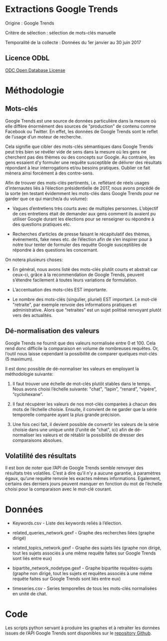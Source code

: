 # Extractions Google Trends

Origine : Google Trends

Critère de sélection : sélection de mots-clés manuelle

Temporalité de la collecte : Données du 1er janvier au 30 juin 2017

## Licence ODbL

[ODC Open Database License](http://vvlibri.org/en/licence/odbl-10/legalcode/official)

# Méthodologie

## Mots-clés

Google Trends est une source de données particulière dans la mesure où elle diffère énormément des sources de "production" de contenu comme Facebook ou Twitter. En effet, les données de Google Trends sont le reflet de l’usage d’un moteur de recherche.

Cela signifie que cibler des mots-clés sémantiques dans Google Trends peut très bien se révéler vide de sens dans la mesure où les gens ne cherchent pas des thèmes ou des concepts sur Google. Au contraire, les gens essaient d’y formuler une requête susceptible de délivrer des résultats répondant à leur interrogations et/ou besoins pratiques. Oublier ce fait mènera ainsi forcément à des contre-sens.

Afin de trouver des mots-clés pertinents, i.e. reflétant de réels usages d’internautes liés à l’élection présidentielle de 2017, nous avons procédé de la sorte (en testant évidemment les mots-clés dans Google Trends pour ne garder que ce qui marche/a du volume):

* Vagues d’entretiens très courts avec de multiples personnes. L’objectif de ces entretiens était de demander aux gens comment ils avaient pu utiliser Google durant les élections pour se renseigner ou répondre à des questions pratiques etc.

* Recherches d’articles de presse faisant le récapitulatif des thèmes, événements, fake news etc. de l’élection afin de s’en inspirer pour à notre tour tenter de formuler des requête Google susceptibles de répondre à des questions les concernant.

On notera plusieurs choses:

* En général, nous avons listé des mots-clés plutôt courts et abstrait car ceux-ci, grâce à la recommendation de Google Trends, peuvent s’étendre facilement à toutes leurs variations de formulation.

* L’accentuation des mots-clés EST importante.

* Le nombre des mots-clés (singulier, pluriel) EST important. Le mot-clé "retraite", par exemple renvoie des informations pratiques et administrative. Alors que “retraites” est un sujet politisé renvoyant plutôt vers des actualités.

## Dé-normalisation des valeurs

Google Trends ne fournit que des valeurs normalisée entre 0 et 100. Cela rend donc difficile la comparaison en volume de nombreuses requêtes. Or, l’outil nous laisse cependant la possibilité de comparer quelques mot-clés (5 maximum).

Il est donc possible de dé-normaliser les valeurs en employant la méthodologie suivante:

1. Il faut trouver une échelle de mot-clés plutôt stables dans le temps. Nous avons choisi l’échelle suivante: "chat", “lapin”, “renard”, “vipère”, “cyclohexane”.

2. Il faut récupérer les valeurs de nos mot-clés comparées à chacun des mots de l’échelle choisie. Ensuite, il convient de ne garder que la série temporelle comparée ayant la plus grande précision.

3. Une fois ceci fait, il devient possible de convertir les valeurs de la série choisie dans une unique unité (l’unité de "chat", ici) afin de dé-normaliser les valeurs et de rétablir la possibilité de dresser des comparaisons absolues.

## Volatilité des résultats

Il est bon de noter que l’API de Google Trends semble renvoyer des résultats très volatiles. C’est à dire qu’il n’y a aucune garantie, à paramètres égaux, qu’une requête renvoie les exactes mêmes informations. Egalement, certains des derniers jours peuvent manquer en fonction du mot de l’échelle choisi pour la comparaison avec le mot-clé courant.

# Données

* Keywords.csv - Liste des keywords reliés à l’élection.

* related_queries_network.gexf - Graphe des recherches liées (graphe dirigé)

* related_topics_network.gexf - Graphe des sujets liés (graphe non dirigé, tout les sujets associés à une même requête faites sur Google Trends sont liés entre eux)

* bipartite_network_nodetype.gexf - Graphe bipartite requêtes-sujets (graphe non dirigé, tout les sujets et requêtes associés à une même requête faites sur Google Trends sont liés entre eux)

* timeseries.csv - Series temporelles de tous les mots-clés normalisées en unité de chat.

# Code

Les scripts python servant à produire les graphes et à retraiter les données issues de l’API Google Trends sont disponibles sur le [repository Github](https://github.com/medialab/datapol/tree/master/scripts/google_trends).

